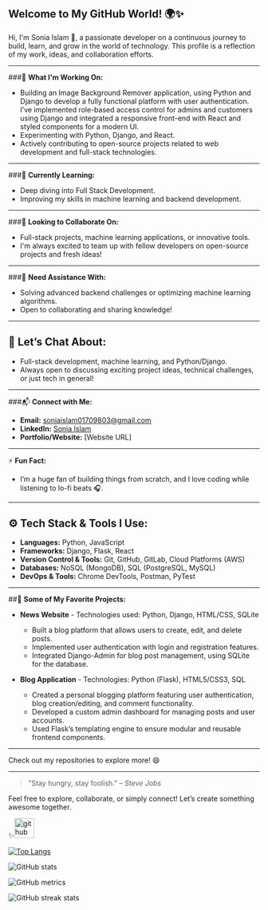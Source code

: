 ## Welcome to My GitHub World! 🌍✨

Hi, I'm Sonia Islam 👋, a passionate developer on a continuous journey to build, learn, and grow in the world of technology. This profile is a reflection of my work, ideas, and collaboration efforts. 

---

###🚀 **What I'm Working On:**
- Building an Image Background Remover application, using Python and Django to develop a fully functional platform with user authentication. I’ve implemented role-based access control for admins and customers using Django and integrated a responsive front-end with React and styled components for a modern UI.
- Experimenting with Python, Django, and React.
- Actively contributing to open-source projects related to web development and full-stack technologies.

---

###🌱 **Currently Learning:**
- Deep diving into Full Stack Development.
- Improving my skills in machine learning and backend development.

---

###🤝 **Looking to Collaborate On:**
- Full-stack projects, machine learning applications, or innovative tools.
- I'm always excited to team up with fellow developers on open-source projects and fresh ideas!

---

###🧩 **Need Assistance With:**
- Solving advanced backend challenges or optimizing machine learning algorithms.
- Open to collaborating and sharing knowledge!

---

## 💬 **Let’s Chat About:**
- Full-stack development, machine learning, and Python/Django.
- Always open to discussing exciting project ideas, technical challenges, or just tech in general!

---

###📬 **Connect with Me:**
- **Email:** soniaislam01709803@gmail.com
- **LinkedIn:** [Sonia Islam](https://www.linkedin.com/in/sonia-islam/)
- **Portfolio/Website:** [Website URL]

---

⚡ **Fun Fact:**
- I’m a huge fan of building things from scratch, and I love coding while listening to lo-fi beats 🎧.

---

## ⚙️ **Tech Stack & Tools I Use:**

- **Languages:** Python, JavaScript
- **Frameworks:** Django, Flask, React
- **Version Control & Tools:** Git, GitHub, GitLab, Cloud Platforms (AWS)
- **Databases:** NoSQL (MongoDB), SQL (PostgreSQL, MySQL)
- **DevOps & Tools:** Chrome DevTools, Postman, PyTest

---

##🌟 **Some of My Favorite Projects:**
- **News Website** - Technologies used: Python, Django, HTML/CSS, SQLite  
  - Built a blog platform that allows users to create, edit, and delete posts.  
  - Implemented user authentication with login and registration features.  
  - Integrated Django-Admin for blog post management, using SQLite for the database.  

- **Blog Application** - Technologies: Python (Flask), HTML5/CSS3, SQL  
  - Created a personal blogging platform featuring user authentication, blog creation/editing, and comment functionality.  
  - Developed a custom admin dashboard for managing posts and user accounts.  
  - Used Flask’s templating engine to ensure modular and reusable frontend components.

---

Check out my repositories to explore more! 😄

---

> "Stay hungry, stay foolish." – *Steve Jobs*

Feel free to explore, collaborate, or simply connect! Let’s create something awesome together. 

✨[<img src='https://cdn.jsdelivr.net/npm/simple-icons@3.0.1/icons/github.svg' alt='github' height='40'>](https://github.com/Developer-sonia)  

[![Top Langs](https://github-readme-stats.vercel.app/api/top-langs/?username=Developer-sonia)](https://github.com/anuraghazra/github-readme-stats)

![GitHub stats](https://github-readme-stats.vercel.app/api?username=Developer-sonia&show_icons=true&count_private=true)  

![GitHub metrics](https://metrics.lecoq.io/Developer-sonia)  

![GitHub streak stats](https://streak-stats.demolab.com/?user=Developer-sonia)  

